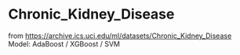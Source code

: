 # Chronic_Kidney_Disease
from https://archive.ics.uci.edu/ml/datasets/Chronic_Kidney_Disease
Model: AdaBoost / XGBoost / SVM
